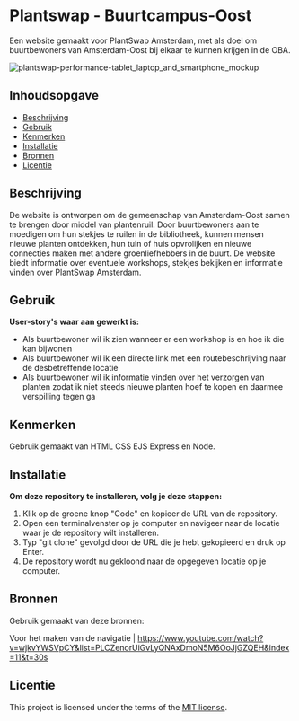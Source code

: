 # Plantswap - Buurtcampus-Oost
Een website gemaakt voor PlantSwap Amsterdam, met als doel om buurtbewoners van Amsterdam-Oost bij elkaar te kunnen krijgen in de OBA.

![plantswap-performance-tablet_laptop_and_smartphone_mockup](https://github.com/joelle78/performance-matters-optimized-website/assets/112861375/c6ef207b-8881-40fc-9d47-39cacba36306)

## Inhoudsopgave

  * [Beschrijving](#beschrijving)
  * [Gebruik](#gebruik)
  * [Kenmerken](#kenmerken)
  * [Installatie](#installatie)
  * [Bronnen](#bronnen)
  * [Licentie](#licentie)

## Beschrijving
De website is ontworpen om de gemeenschap van Amsterdam-Oost samen te brengen door middel van plantenruil. Door buurtbewoners aan te moedigen om hun stekjes te ruilen in de bibliotheek, kunnen mensen nieuwe planten ontdekken, hun tuin of huis opvrolijken en nieuwe connecties maken met andere groenliefhebbers in de buurt. De website biedt informatie over eventuele workshops, stekjes bekijken en informatie vinden over PlantSwap Amsterdam.

## Gebruik
**User-story's waar aan gewerkt is:**

* Als buurtbewoner wil ik zien wanneer er een workshop is en hoe ik die kan bijwonen
* Als buurtbewoner wil ik een directe link met een routebeschrijving naar de desbetreffende locatie
* Als buurtbewoner wil ik informatie vinden over het verzorgen van planten zodat ik niet steeds nieuwe planten hoef te kopen en daarmee verspilling tegen ga

## Kenmerken
Gebruik gemaakt van HTML CSS EJS Express en Node.

## Installatie

**Om deze repository te installeren, volg je deze stappen:**

1. Klik op de groene knop "Code" en kopieer de URL van de repository.
2. Open een terminalvenster op je computer en navigeer naar de locatie waar je de repository wilt installeren.
3. Typ "git clone" gevolgd door de URL die je hebt gekopieerd en druk op Enter.
4. De repository wordt nu gekloond naar de opgegeven locatie op je computer. 

## Bronnen

Gebruik gemaakt van deze bronnen:

Voor het maken van de navigatie  | https://www.youtube.com/watch?v=wjkvYWSVpCY&list=PLCZenorUiGvLyQNAxDmoN5M6OoJjGZQEH&index=11&t=30s

## Licentie

This project is licensed under the terms of the [MIT license](./LICENSE).
